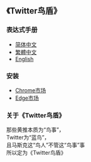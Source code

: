 ## 《Twitter鸟盾》

### 表达式手册
- [简体中文](./doc/el-cn.md)  
- [繁體中文](./doc/el-tw.md)  
- [English](./doc/el-en.md)

### 安装
- [Chrome市场](https://chromewebstore.google.com/detail/%E6%8E%A8%E7%89%B9%E9%B8%9F%E7%9B%BE/igapbfjkbkmjcmgjmgfcegamhkfppdmg?hl=zh-CN)  
- [Edge市场](https://microsoftedge.microsoft.com/addons/detail/%E6%8E%A8%E7%89%B9%E9%B8%9F%E7%9B%BE/copkjadjjcbkgclndhlhdbmhdabhfmed)  

### 关于《Twitter鸟盾》

那些黄推本质为“鸟事”，  
Twitter为“蓝鸟”，  
且马斯克这“鸟人”不管这“鸟事”事  
所以定为《Twitter鸟盾》
